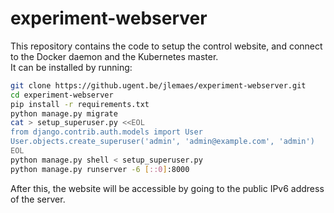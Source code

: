 # experiment-webserver
This repository contains the code to setup the control website, and connect to the Docker daemon and the Kubernetes master.  
It can be installed by running:
```bash
git clone https://github.ugent.be/jlemaes/experiment-webserver.git
cd experiment-webserver
pip install -r requirements.txt
python manage.py migrate
cat > setup_superuser.py <<EOL
from django.contrib.auth.models import User
User.objects.create_superuser('admin', 'admin@example.com', 'admin')
EOL
python manage.py shell < setup_superuser.py
python manage.py runserver -6 [::0]:8000
```
After this, the website will be accessible by going to the public IPv6 address of the server.
